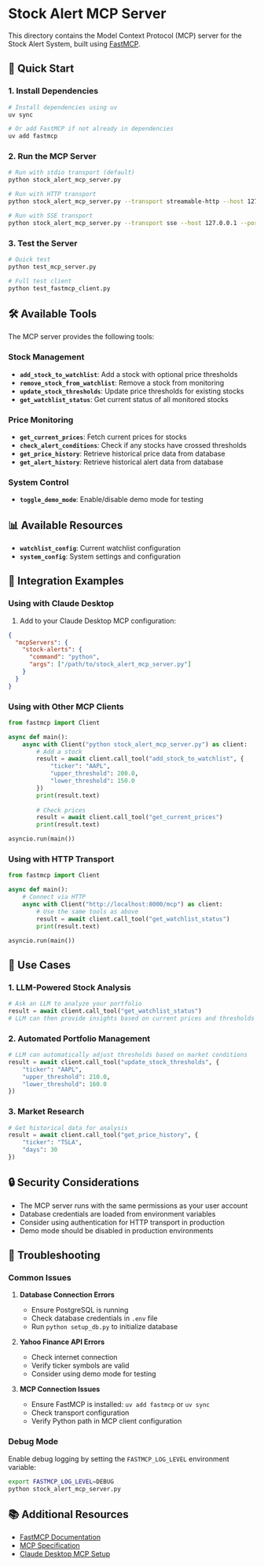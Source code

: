 # Stock Alert MCP Server

This directory contains the Model Context Protocol (MCP) server for the Stock Alert System, built using [FastMCP](https://github.com/jlowin/fastmcp).

## 🚀 Quick Start

### 1. Install Dependencies

```bash
# Install dependencies using uv
uv sync

# Or add FastMCP if not already in dependencies
uv add fastmcp
```

### 2. Run the MCP Server

```bash
# Run with stdio transport (default)
python stock_alert_mcp_server.py

# Run with HTTP transport
python stock_alert_mcp_server.py --transport streamable-http --host 127.0.0.1 --port 8000

# Run with SSE transport
python stock_alert_mcp_server.py --transport sse --host 127.0.0.1 --port 8000
```

### 3. Test the Server

```bash
# Quick test
python test_mcp_server.py

# Full test client
python test_fastmcp_client.py
```

## 🛠️ Available Tools

The MCP server provides the following tools:

### Stock Management
- **`add_stock_to_watchlist`**: Add a stock with optional price thresholds
- **`remove_stock_from_watchlist`**: Remove a stock from monitoring
- **`update_stock_thresholds`**: Update price thresholds for existing stocks
- **`get_watchlist_status`**: Get current status of all monitored stocks

### Price Monitoring
- **`get_current_prices`**: Fetch current prices for stocks
- **`check_alert_conditions`**: Check if any stocks have crossed thresholds
- **`get_price_history`**: Retrieve historical price data from database
- **`get_alert_history`**: Retrieve historical alert data from database

### System Control
- **`toggle_demo_mode`**: Enable/disable demo mode for testing

## 📊 Available Resources

- **`watchlist_config`**: Current watchlist configuration
- **`system_config`**: System settings and configuration

## 🔧 Integration Examples

### Using with Claude Desktop

1. Add to your Claude Desktop MCP configuration:

```json
{
  "mcpServers": {
    "stock-alerts": {
      "command": "python",
      "args": ["/path/to/stock_alert_mcp_server.py"]
    }
  }
}
```

### Using with Other MCP Clients

```python
from fastmcp import Client

async def main():
    async with Client("python stock_alert_mcp_server.py") as client:
        # Add a stock
        result = await client.call_tool("add_stock_to_watchlist", {
            "ticker": "AAPL",
            "upper_threshold": 200.0,
            "lower_threshold": 150.0
        })
        print(result.text)
        
        # Check prices
        result = await client.call_tool("get_current_prices")
        print(result.text)

asyncio.run(main())
```

### Using with HTTP Transport

```python
from fastmcp import Client

async def main():
    # Connect via HTTP
    async with Client("http://localhost:8000/mcp") as client:
        # Use the same tools as above
        result = await client.call_tool("get_watchlist_status")
        print(result.text)

asyncio.run(main())
```

## 🎯 Use Cases

### 1. LLM-Powered Stock Analysis
```python
# Ask an LLM to analyze your portfolio
result = await client.call_tool("get_watchlist_status")
# LLM can then provide insights based on current prices and thresholds
```

### 2. Automated Portfolio Management
```python
# LLM can automatically adjust thresholds based on market conditions
result = await client.call_tool("update_stock_thresholds", {
    "ticker": "AAPL",
    "upper_threshold": 210.0,
    "lower_threshold": 160.0
})
```

### 3. Market Research
```python
# Get historical data for analysis
result = await client.call_tool("get_price_history", {
    "ticker": "TSLA",
    "days": 30
})
```

## 🔒 Security Considerations

- The MCP server runs with the same permissions as your user account
- Database credentials are loaded from environment variables
- Consider using authentication for HTTP transport in production
- Demo mode should be disabled in production environments

## 🐛 Troubleshooting

### Common Issues

1. **Database Connection Errors**
   - Ensure PostgreSQL is running
   - Check database credentials in `.env` file
   - Run `python setup_db.py` to initialize database

2. **Yahoo Finance API Errors**
   - Check internet connection
   - Verify ticker symbols are valid
   - Consider using demo mode for testing

3. **MCP Connection Issues**
   - Ensure FastMCP is installed: `uv add fastmcp` or `uv sync`
   - Check transport configuration
   - Verify Python path in MCP client configuration

### Debug Mode

Enable debug logging by setting the `FASTMCP_LOG_LEVEL` environment variable:

```bash
export FASTMCP_LOG_LEVEL=DEBUG
python stock_alert_mcp_server.py
```

## 📚 Additional Resources

- [FastMCP Documentation](https://github.com/jlowin/fastmcp)
- [MCP Specification](https://modelcontextprotocol.io/)
- [Claude Desktop MCP Setup](https://docs.anthropic.com/en/docs/claude-desktop-mcp) 